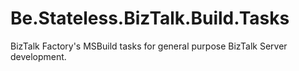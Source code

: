 # Be.Stateless.BizTalk.Build.Tasks
BizTalk Factory's MSBuild tasks for general purpose BizTalk Server development.

